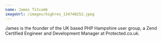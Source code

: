 ```yaml
---
name: James Titcumb
imageUrl: /images/highres_134740252.jpeg
---
```


James is the founder of the UK based PHP Hampshire user group, a Zend Certified Engineer and Development Manager at Protected.co.uk.
